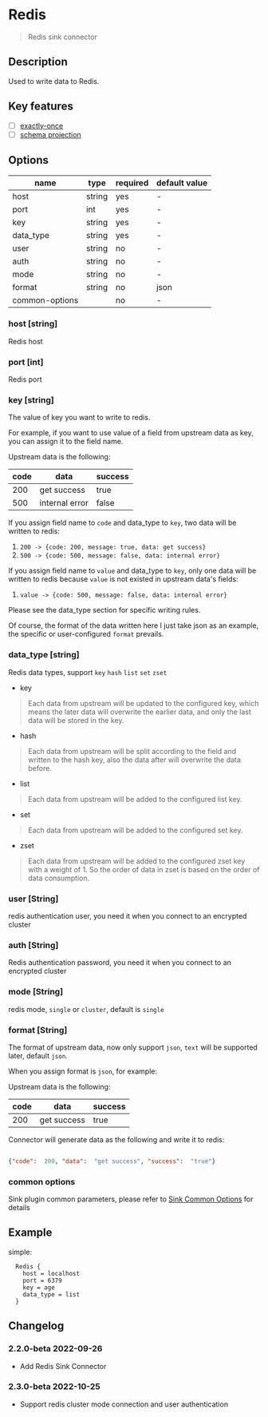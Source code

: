 # Redis

> Redis sink connector

## Description

Used to write data to Redis.

## Key features

- [ ] [exactly-once](../../concept/connector-v2-features.md)
- [ ] [schema projection](../../concept/connector-v2-features.md)

##  Options

| name           | type   | required | default value |
|----------------|--------|----------|---------------|
| host           | string | yes      | -             |
| port           | int    | yes      | -             |
| key            | string | yes      | -             |
| data_type      | string | yes      | -             |
| user           | string | no       | -             |
| auth           | string | no       | -             |
| mode           | string | no       | -             |
| format         | string | no       | json          |
| common-options |        | no       | -             |

### host [string]

Redis host

### port [int]

Redis port

### key [string]

The value of key you want to write to redis. 

For example, if you want to use value of a field from upstream data as key, you can assign it to the field name.

Upstream data is the following:

| code | data           | success |
|------|----------------|---------|
| 200  | get success    | true    |
| 500  | internal error | false   |

If you assign field name to `code` and data_type to `key`, two data will be written to redis: 
1. `200 -> {code: 200, message: true, data: get success}`
2. `500 -> {code: 500, message: false, data: internal error}`

If you assign field name to `value` and data_type to `key`, only one data will be written to redis because `value` is not existed in upstream data's fields:

1. `value -> {code: 500, message: false, data: internal error}` 

Please see the data_type section for specific writing rules.

Of course, the format of the data written here I just take json as an example, the specific or user-configured `format` prevails.

### data_type [string]

Redis data types, support `key` `hash` `list` `set` `zset`

- key
> Each data from upstream will be updated to the configured key, which means the later data will overwrite the earlier data, and only the last data will be stored in the key.

- hash
> Each data from upstream will be split according to the field and written to the hash key, also the data after will overwrite the data before.

- list
> Each data from upstream will be added to the configured list key.

- set
> Each data from upstream will be added to the configured set key.

- zset
> Each data from upstream will be added to the configured zset key with a weight of 1. So the order of data in zset is based on the order of data consumption.

### user [String]

redis authentication user, you need it when you connect to an encrypted cluster

### auth [String]

Redis authentication password, you need it when you connect to an encrypted cluster

### mode [String]

redis mode, `single` or `cluster`, default is `single`

### format [String]

The format of upstream data, now only support `json`, `text` will be supported later, default `json`.

When you assign format is `json`, for example:

Upstream data is the following:

| code | data        | success |
|------|-------------|---------|
| 200  | get success | true    |

Connector will generate data as the following and write it to redis:

```json

{"code":  200, "data":  "get success", "success":  "true"}

```

### common options

Sink plugin common parameters, please refer to [Sink Common Options](common-options.md) for details

## Example

simple:

```hocon
  Redis {
    host = localhost
    port = 6379
    key = age
    data_type = list
  }
```

## Changelog

### 2.2.0-beta 2022-09-26

- Add Redis Sink Connector

### 2.3.0-beta 2022-10-25

- Support redis cluster mode connection and user authentication
